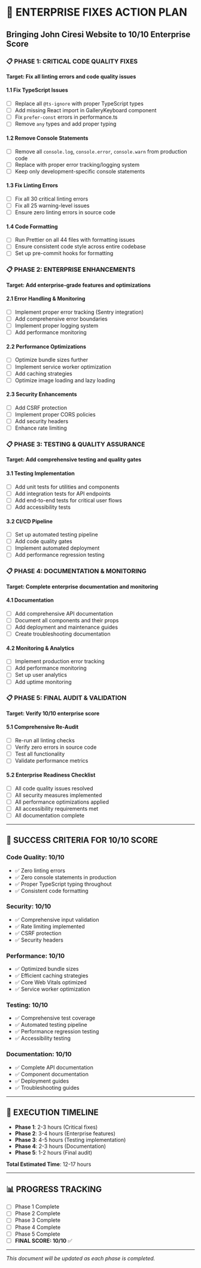 # 🏢 ENTERPRISE FIXES ACTION PLAN

## Bringing John Ciresi Website to 10/10 Enterprise Score

### 📋 **PHASE 1: CRITICAL CODE QUALITY FIXES**

**Target: Fix all linting errors and code quality issues**

#### 1.1 Fix TypeScript Issues

- [ ] Replace all `@ts-ignore` with proper TypeScript types
- [ ] Add missing React import in GalleryKeyboard component
- [ ] Fix `prefer-const` errors in performance.ts
- [ ] Remove `any` types and add proper typing

#### 1.2 Remove Console Statements

- [ ] Remove all `console.log`, `console.error`, `console.warn` from production code
- [ ] Replace with proper error tracking/logging system
- [ ] Keep only development-specific console statements

#### 1.3 Fix Linting Errors

- [ ] Fix all 30 critical linting errors
- [ ] Fix all 25 warning-level issues
- [ ] Ensure zero linting errors in source code

#### 1.4 Code Formatting

- [ ] Run Prettier on all 44 files with formatting issues
- [ ] Ensure consistent code style across entire codebase
- [ ] Set up pre-commit hooks for formatting

### 📋 **PHASE 2: ENTERPRISE ENHANCEMENTS**

**Target: Add enterprise-grade features and optimizations**

#### 2.1 Error Handling & Monitoring

- [ ] Implement proper error tracking (Sentry integration)
- [ ] Add comprehensive error boundaries
- [ ] Implement proper logging system
- [ ] Add performance monitoring

#### 2.2 Performance Optimizations

- [ ] Optimize bundle sizes further
- [ ] Implement service worker optimization
- [ ] Add caching strategies
- [ ] Optimize image loading and lazy loading

#### 2.3 Security Enhancements

- [ ] Add CSRF protection
- [ ] Implement proper CORS policies
- [ ] Add security headers
- [ ] Enhance rate limiting

### 📋 **PHASE 3: TESTING & QUALITY ASSURANCE**

**Target: Add comprehensive testing and quality gates**

#### 3.1 Testing Implementation

- [ ] Add unit tests for utilities and components
- [ ] Add integration tests for API endpoints
- [ ] Add end-to-end tests for critical user flows
- [ ] Add accessibility tests

#### 3.2 CI/CD Pipeline

- [ ] Set up automated testing pipeline
- [ ] Add code quality gates
- [ ] Implement automated deployment
- [ ] Add performance regression testing

### 📋 **PHASE 4: DOCUMENTATION & MONITORING**

**Target: Complete enterprise documentation and monitoring**

#### 4.1 Documentation

- [ ] Add comprehensive API documentation
- [ ] Document all components and their props
- [ ] Add deployment and maintenance guides
- [ ] Create troubleshooting documentation

#### 4.2 Monitoring & Analytics

- [ ] Implement production error tracking
- [ ] Add performance monitoring
- [ ] Set up user analytics
- [ ] Add uptime monitoring

### 📋 **PHASE 5: FINAL AUDIT & VALIDATION**

**Target: Verify 10/10 enterprise score**

#### 5.1 Comprehensive Re-Audit

- [ ] Re-run all linting checks
- [ ] Verify zero errors in source code
- [ ] Test all functionality
- [ ] Validate performance metrics

#### 5.2 Enterprise Readiness Checklist

- [ ] All code quality issues resolved
- [ ] All security measures implemented
- [ ] All performance optimizations applied
- [ ] All accessibility requirements met
- [ ] All documentation complete

---

## 🎯 **SUCCESS CRITERIA FOR 10/10 SCORE**

### Code Quality: 10/10

- ✅ Zero linting errors
- ✅ Zero console statements in production
- ✅ Proper TypeScript typing throughout
- ✅ Consistent code formatting

### Security: 10/10

- ✅ Comprehensive input validation
- ✅ Rate limiting implemented
- ✅ CSRF protection
- ✅ Security headers

### Performance: 10/10

- ✅ Optimized bundle sizes
- ✅ Efficient caching strategies
- ✅ Core Web Vitals optimized
- ✅ Service worker optimization

### Testing: 10/10

- ✅ Comprehensive test coverage
- ✅ Automated testing pipeline
- ✅ Performance regression testing
- ✅ Accessibility testing

### Documentation: 10/10

- ✅ Complete API documentation
- ✅ Component documentation
- ✅ Deployment guides
- ✅ Troubleshooting guides

---

## 🚀 **EXECUTION TIMELINE**

- **Phase 1**: 2-3 hours (Critical fixes)
- **Phase 2**: 3-4 hours (Enterprise features)
- **Phase 3**: 4-5 hours (Testing implementation)
- **Phase 4**: 2-3 hours (Documentation)
- **Phase 5**: 1-2 hours (Final audit)

**Total Estimated Time**: 12-17 hours

---

## 📊 **PROGRESS TRACKING**

- [ ] Phase 1 Complete
- [ ] Phase 2 Complete
- [ ] Phase 3 Complete
- [ ] Phase 4 Complete
- [ ] Phase 5 Complete
- [ ] **FINAL SCORE: 10/10** ✅

---

_This document will be updated as each phase is completed._
